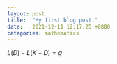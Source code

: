 ```yaml
---
layout: post
title:  "My first blog post."
date:   2021-12-11 12:17:25 +0800
categories: mathematics
---
```

$L(D) - L(K-D) = g$
